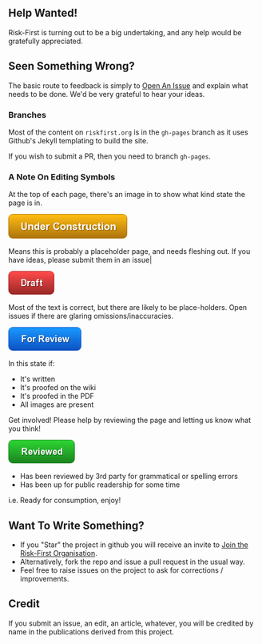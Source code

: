 ## Help Wanted!

Risk-First is turning out to be a big undertaking, and any help would be gratefully appreciated.  

## Seen Something Wrong?

The basic route to feedback is simply to [Open An Issue](https://github.com/risk-first/website/issues) and explain what needs to be done.  We'd be very grateful to hear your ideas.

### Branches

Most of the content on `riskfirst.org` is in the `gh-pages` branch as it uses Github's Jekyll templating to build the site.  

If you wish to submit a PR, then you need to branch `gh-pages`.

### A Note On Editing Symbols

At the top of each page, there's an image in to show what kind state the page is in.  

![Under Construction](images/state/uc.png)

Means this is probably a placeholder page, and needs fleshing out.  If you have ideas, please submit them in an issue|

![Draft](images/state/draft.png)

Most of the text is correct, but there are likely to be place-holders.   Open issues if there are glaring omissions/inaccuracies.

![For Review](images/state/for-review.png)

In this state if:
 - It's written
 - It's proofed on the wiki
 - It's proofed in the PDF
 - All images are present
 
Get involved!  Please help by reviewing the page and letting us know what you think!

![Reviewed](images/state/reviewed.png)

- Has been reviewed by 3rd party for grammatical or spelling errors
- Has been up for public readership for some time

i.e. Ready for consumption, enjoy!

## Want To Write Something?

- If you "Star" the project in github you will receive an invite to [Join the Risk-First Organisation](https://github.com/risk-first).
- Alternatively, fork the repo and issue a pull request in the usual way.
- Feel free to raise issues on the project to ask for corrections / improvements.

## Credit

If you submit an issue, an edit, an article, whatever, you will be credited by name in the publications derived from this project.  

